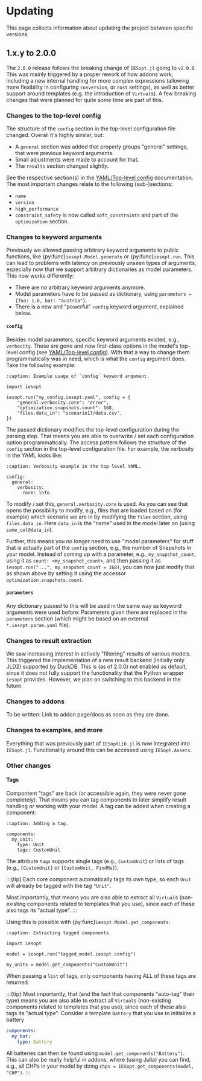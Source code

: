 # Updating

This page collects information about updating the project between specific versions.

## 1.x.y to 2.0.0

The `2.0.0` release follows the breaking change of `IESopt.jl` going to `v2.0.0`. This was mainly triggered by a proper rework of how addons work, including a new internal handling for more complex expressions (allowing more flexibility in configuring `conversion`, or `cost` settings), as well as better support around templates (e.g. the introduction of `Virtual`s). A few breaking changes that were planned for quite some time are part of this.

### Changes to the top-level config

The structure of the `config` section in the top-level configuration file changed. Overall it's highly similar, but:

- A `general` section was added that properly groups "general" settings, that were previous keyword arguments.
- Small adjustments were made to account for that.
- The `results` section changed slightly.

See the respective section(s) in the [YAML/Top-level config](../manual/yaml/top_level.md) documentation. The most important changes relate to the following (sub-)sections:

- `name`
- `version`
- `high_performance`
- `constraint_safety` is now called `soft_constraints` and part of the `optimization` section.

### Changes to keyword arguments

Previously we allowed passing arbitrary keyword arguments to public functions, like {py:func}`iesopt.Model.generate` or {py:func}`iesopt.run`. This can lead to problems with latency on previously unseen types of arguments, especially now that we support arbitrary dictionaries as model parameters. This now works differently:

- There are no arbitrary keyword arguments anymore.
- Model parameters have to be passed as dictionary, using `parameters = {foo: 1.0, bar: "austria"}`.
- There is a new and "powerful" `config` keyword argument, explained below.

#### `config`

Besides model parameters, specific keyword arguments existed, e.g., `verbosity`. These are gone and now first-class options in the model's top-level config (see [YAML/Top-level config](../manual/yaml/top_level.md)). With that a way to change them programmatically was in need, which is what the `config` argument does. Take the following example:

```{code-block} python
:caption: Example usage of `config` keyword argument.

import iesopt

iesopt.run("my_config.iesopt.yaml", config = {
    "general.verbosity.core": "error",
    "optimization.snapshots.count": 168,
    "files.data_in": "scenario17/data.csv",
})
```

The passed dictionary modifies the top-level configuration during the parsing step. That means you are able to overwrite / set each configuration option programmatically. The access pattern follows the structure of the `config` section in the top-level configuration file. For example, the verbosity in the YAML looks like:

```{code-block} yaml
:caption: Verbosity example in the top-level YAML.

config:
  general:
    verbosity:
      core: info
```

To modify / set this, `general.verbosity.core` is used. As you can see that opens the possibility to modify, e.g., files that are loaded based on (for example) which scenario we are in by modifying the `files` section, using `files.data_in`. Here `data_in` is the "name" used in the model later on (using `some_col@data_in`).

Further, this means you no longer need to use "model parameters" for stuff that is actually part of the `config` section, e.g., the number of Snapshots in your model. Instead of coming up with a parameter, e.g., `my_snapshot_count`, using it as `count: <my_snapshot_count>`, and then passing it as `iesopt.run("...", my_snapshot_count = 168)`, you can now just modify that as shown above by setting it using the accessor `optimization.snapshots.count`.

#### `parameters`

Any dictionary passed to this will be used in the same way as keyword arguments were used before: Parameters given there are replaced in the `parameters` section (which might be based on an external `*.iesopt.param.yaml` file).

### Changes to result extraction

We saw increasing interest in actively "filtering" results of various models. This triggered the implementation of a new result backend (initially only JLD2) supported by DuckDB. This is (as of 2.0.0) not enabled as default, since it does not fully support the functionality that the Python wrapper `iesopt` provides. However, we plan on switching to this backend in the future.

### Changes to addons

To be written: Link to addon page/docs as soon as they are done.

### Changes to examples, and more

Everything that was previously part of `IESoptLib.jl` is now integrated into `IESopt.jl`. Functionality around this can be accessed using `IESopt.Assets`.

### Other changes

#### Tags

Compontent "tags" are back (or accessible again, they were never gone completely). That means you can tag components to later simplify result handling or working with your model. A tag can be added when creating a component:

```{code-block} yaml
:caption: Adding a tag.

components:
  my_unit:
    type: Unit
    tags: CustomUnit
```

The attribute `tags` supports single tags (e.g., `CustomUnit`) or lists of tags (e.g., `[CustomUnit]` or `[CustomUnit, FindMe]`).

:::{tip}
Each core component automatically tags its own type, so each `Unit` will already be tagged with the tag `"Unit"`.

Most importantly, that means you are also able to extract all `Virtual`s (non-existing components related to templates that you use), since each of these also tags its "actual type".
:::

Using this is possible with {py:func}`iesopt.Model.get_components`:

```{code-block} python
:caption: Extracting tagged components.

import iesopt

model = iesopt.run("tagged_model.iesopt.config")

my_units = model.get_components("CustomUnit")
```

When passing a `list` of tags, only components having ALL of these tags are returned.

:::{tip}
Most importantly, that (and the fact that components "auto-tag" their type) means you are also able to extract all `Virtual`s (non-existing components related to templates that you use), since each of these also tags its "actual type". Consider a template `Battery` that you use to initialize a battery

```yaml
components:
  my_bat:
    type: Battery
```

All batteries can then be found using `model.get_components("Battery")`. This can also be really helpful in addons, where (using Julia) you can find, e.g., all CHPs in your model by doing `chps = IESopt.get_components(model, "CHP")`.
:::
